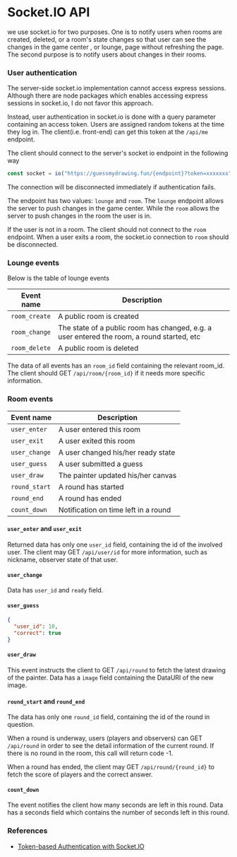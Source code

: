 # Socket.IO API

we use socket.io for two purposes. One is to notify users when rooms are created,
deleted, or a room's state changes so that user can see the changes in the game center
, or lounge, page without refreshing the page. The second purpose is to notify users
about changes in their rooms.

### User authentication

The server-side socket.io implementation cannot access express sessions. Although
there are node packages which enables accessing express sessions in socket.io, I
do not favor this approach.

Instead, user authentication in socket.io is done with a query parameter containing
an access token. Users are assigned random tokens at the time they log in. The
client(i.e. front-end) can get this token at the `/api/me` endpoint.

The client should connect to the server's socket io endpoint in the following way

```js
const socket = io("https://guessmydrawing.fun/{endpoint}?token=xxxxxxx");
```

The connection will be disconnected immediately if authentication fails.

The endpoint has two values: `lounge` and `room`. The `lounge` endpoint allows the server
to push changes in the game center. While the `room` allows the server to push changes in
the room the user is in.

If the user is not in a room. The client should not connect to the `room` endpoint.
When a user exits a room, the socket.io connection to `room` should be disconnected.

### Lounge events

Below is the table of lounge events

Event name | Description
---------|---------------
`room_create` | A public room is created
`room_change` | The state of a public room has changed, e.g. a user entered the room, a round started, etc
`room_delete` | A public room is deleted

The data of all events has an `room_id` field containing the relevant room_id.
The client should GET `/api/room/{room_id}` if it needs more specific information.

### Room events

Event name | Description
------------|-------------
`user_enter` | A user entered this room
`user_exit` | A user exited this room
`user_change` | A user changed his/her ready state
`user_guess` | A user submitted a guess
`user_draw` | The painter updated his/her canvas
`round_start` | A round has started
`round_end` | A round has ended
`count_down` | Notification on time left in a round

#### `user_enter` and `user_exit`

Returned data has only one `user_id` field, containing the id of the involved user. The client
may GET `/api/user/id` for more information, such as nickname, observer state of that user.

#### `user_change`

Data has `user_id` and `ready` field.

#### `user_guess`

```json
{
  "user_id": 10,
  "correct": true
}
```

#### `user_draw`

This event instructs the client to GET `/api/round` to fetch
the latest drawing of the painter. Data has a `image` field containing the DataURI of the new image.


#### `round_start` and `round_end`

The data has only one `round_id` field, containing the id of the round in question.

When a round is underway, users (players and observers) can GET `/api/round` in order
to see the detail information of the current round. If there is no round in the room,
this call will return code -1.

When a round has ended, the client may GET `/api/round/{round_id}` to fetch the
score of players and the correct answer.


#### `count_down`

The event notifies the client how many seconds are left in this round. Data has a
seconds field which contains the number of seconds left in this round.

### References

* [Token-based Authentication with Socket.IO](https://auth0.com/blog/auth-with-socket-io/)
